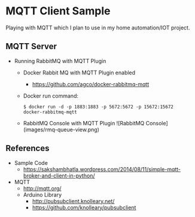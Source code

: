 # MQTT Client Sample
Playing with MQTT which I plan to use in my home automation/IOT project.

## MQTT Server
* Running RabbitMQ with MQTT Plugin
  * Docker Rabbit MQ with MQTT Plugin enabled
    * https://github.com/agco/docker-rabbitmq-mqtt
  * Docker run command:

    ```
    $ docker run -d -p 1883:1883 -p 5672:5672 -p 15672:15672 docker-rabbitmq-mqtt
    ```
  * RabbitMQ Console with MQTT Plugin
    ![RabbitMQ Console]
    (images/rmq-queue-view.png)

## References
* Sample Code
  * https://sakshambhatla.wordpress.com/2014/08/11/simple-mqtt-broker-and-client-in-python/
* MQTT
  * http://mqtt.org/
  * Arduino Library
    * http://pubsubclient.knolleary.net/
    * https://github.com/knolleary/pubsubclient

